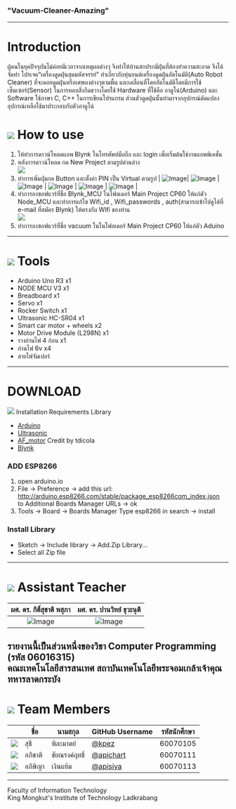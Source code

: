 ### "Vacuum-Cleaner-Amazing"<br>
---
# Introduction<br>
   ผู้คนในยุคปัจจุบันไม่ค่อยมีเวลาจากเหตุผลต่างๆ จึงทำให้บ้านสกปรกมีฝุ่นที่ต้องทำความสะอาด จึงได้จัดทำ โปรเจค“เครื่องดูดฝุ่นสุดมหัศจรรย์” ทำเกี่ยวกับหุ่นยนต์เครื่องดูดฝุ่นอัตโนมัติ(Auto Robot Cleaner) ที่จะคอยดูดฝุ่นหรือเศษผงต่างๆตามพื้น และเคลื่อนที่โดยอัตโนมัติโดยมีการใช้เซ็นเซอร์(Sensor) ในการหลบสิ่งกีดขวางโดยใช้ Hardware ที่ใช้คือ อาดูโน่(Arduino)  และ Software ใช้ภาษา C, C++ ในการเขียนโปรแกรม ส่วนตัวดูดฝุ่นนั้นทำมาจากอุปกรณ์ดัดแปลงอุปกรณ์เหลือใช้มาประกอบกับตัวอาดูโน่<br>
# ![](/img/help.png) How to use<br>
1. ให้ทำการดาวน์โหลดแอพ Blynk ในโทรศัพท์มือถือ และ login เพื่อเริ่มต้นใช่งานแอพพิเคชั่น  
2. หลังการดาวน์โหลด กด New Project ตามรูปด่านล่าง  
 ![](/img/new_projectBlynk.png)<br>
3. ทำการเพิ่มปุ่มกด Button และตั้งค่า PIN เป็น Virtual ตามรูป
| ![Image](/img/UI_blynk.png)| ![Image](/img/v1.jpg) | ![Image](/img/v2.jpg) | ![Image](/img/v3.jpg) | ![Image](/img/v4.jpg) | ![Image](/img/v5.jpg) |<br>
4. ทำการลงซอฟแวร์ที่ชื่อ Blynk_MCU ในโฟลเดอร์ Main Project CP60 ให้แก่ตัว Node_MCU และทำการแก้ไข Wifi_id , Wifi_passwords , auth(สามารถเข้าไปดูได้ที่ e-mail ที่สมัคร Blynk) ให้ตรงกับ Wifi ของท่าน  
 ![](/img/ip_user.png)<br>
 5. ทำการลงซอฟแวร์ที่ชื่อ vacuum ในในโฟลเดอร์ Main Project CP60 ให้แก่ตัว Aduino  
---
# ![](/img/tools.png) Tools  
* Arduino Uno R3 x1  
* NODE MCU V3    x1  
* Breadboard x1  
* Servo x1  
* Rocker Switch x1
* Ultrasonic HC-SR04 x1  
* Smart car motor + wheels x2  
* Motor Drive Module (L298N) x1  
* รางถ่านไฟ 4 ก้อน x1 
* ถ่านไฟ 6v x4
* สายไฟจัมเปอร์  
---
# DOWNLOAD<br>
![](/img/notebook.png) Installation Requirements Library<br>
 * [Arduino](https://www.arduino.cc/en/Main/Software)<br>
 * [Ultrasonic](https://github.com/ErickSimoes/Ultrasonic)  <br>
 * [AF_motor](https://github.com/adafruit/Adafruit-Motor-Shield-library) Credit by tdicola <br>
 * [Blynk](https://github.com/blynkkk/blynk-library)  
 
### ADD ESP8266  
1. open arduino.io  
2. File -> Preference -> add this url: http://arduino.esp8266.com/stable/package_esp8266com_index.json   
to Additional Boards Manager URLs -> ok  
3. Tools -> Board -> Boards Manager
Type esp8266 in search -> install  

### Install Library  
 * Sketch -> Include library -> Add.Zip Library...  
 * Select all Zip file  
---
# ![](/img/Supervisor.png) Assistant Teacher<br>

| ผศ. ดร. กิติ์สุชาติ พสุภา	| ผศ. ดร. ปานวิทย์ ธุวะนุติ  |
| :-------------: |:-------------:|
| ![Image](https://github.com/sagelga/ComPro_Project/blob/master/Resource/Aj.%20Oong.png)      | ![Image](https://github.com/sagelga/ComPro_Project/blob/master/Resource/Aj.%20Panwit.png) | $1600 |<br>

รายงานนี้เป็นส่วนหนึ่งของวิชา Computer Programming (รหัส 06016315)<br>
คณะเทคโนโลยีสารสนเทศ สถาบันเทคโนโลยีพระจอมเกล้าเจ้าคุณทหารลาดกระบัง
---
# ![](/img/member.png) Team Members
|  |ชื่อ|นามสกุล|GitHub Username|รหัสนักศึกษา|
|:-:|--|------|---------------|---------|
|![](/img/oven.jpg)| สุธี | พิละมาตย์ | [@kpez](https://github.com/kpez) | 60070105 |
|![](/img/pack.jpg)| อภิชาติ | ชัยณรงค์ฤทธิ์ | [@apichart](https://github.com/apichart2425) | 60070111 |
|![](/img/patty.jpg)| อภิษิญา | เงินแย้ม | [@apisiya](https://github.com/Apisiya) | 60070113 |
---
Faculty of Information Technology<br>
King Mongkut's Institute of Technology Ladkrabang
